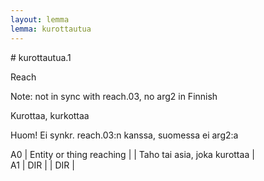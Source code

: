 ```yaml
---
layout: lemma
lemma: kurottautua
---
```


<div class="sense">
# <span class="sensename">kurottautua.1</span>

<span class="description">Reach</span>

Note: not in sync with reach.03, no arg2 in Finnish

<span class="description">Kurottaa, kurkottaa</span>

Huom! Ei synkr. reach.03:n kanssa, suomessa ei arg2:a

A0 | Entity or thing reaching |   | Taho tai asia, joka kurottaa |  
A1 | DIR |   | DIR |  

</div>

